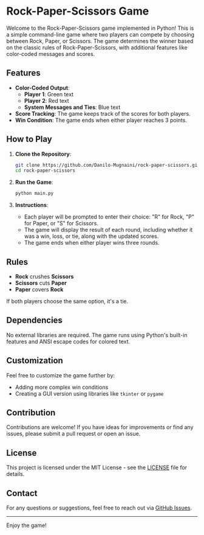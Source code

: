 
# Rock-Paper-Scissors Game

Welcome to the Rock-Paper-Scissors game implemented in Python! This is a simple command-line game where two players can compete by choosing between Rock, Paper, or Scissors. The game determines the winner based on the classic rules of Rock-Paper-Scissors, with additional features like color-coded messages and scores.

## Features

- **Color-Coded Output**: 
  - **Player 1**: Green text
  - **Player 2**: Red text
  - **System Messages and Ties**: Blue text
- **Score Tracking**: The game keeps track of the scores for both players.
- **Win Condition**: The game ends when either player reaches 3 points.

## How to Play

1. **Clone the Repository**:
   ```bash
   git clone https://github.com/Danilo-Mugnaini/rock-paper-scissors.git
   cd rock-paper-scissors
   ```

2. **Run the Game**:
   ```bash
   python main.py
   ```

3. **Instructions**:
   - Each player will be prompted to enter their choice: "R" for Rock, "P" for Paper, or "S" for Scissors.
   - The game will display the result of each round, including whether it was a win, loss, or tie, along with the updated scores.
   - The game ends when either player wins three rounds.

## Rules

- **Rock** crushes **Scissors**
- **Scissors** cuts **Paper**
- **Paper** covers **Rock**

If both players choose the same option, it's a tie.

## Dependencies

No external libraries are required. The game runs using Python's built-in features and ANSI escape codes for colored text.

## Customization

Feel free to customize the game further by:
- Adding more complex win conditions
- Creating a GUI version using libraries like `tkinter` or `pygame`

## Contribution

Contributions are welcome! If you have ideas for improvements or find any issues, please submit a pull request or open an issue.

## License

This project is licensed under the MIT License - see the [LICENSE](LICENSE) file for details.

## Contact

For any questions or suggestions, feel free to reach out via [GitHub Issues](https://github.com/Danilo-Mugnaini/rock-paper-scissors/issues).

---

Enjoy the game!
